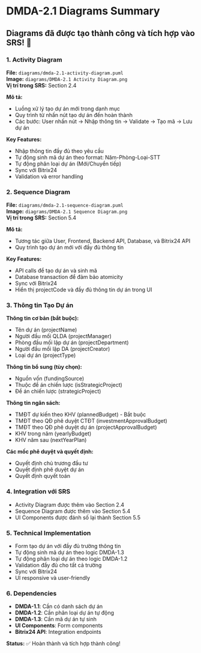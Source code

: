 # DMDA-2.1 Diagrams Summary

## Diagrams đã được tạo thành công và tích hợp vào SRS! 🎉

### 1. Activity Diagram
**File:** `diagrams/dmda-2.1-activity-diagram.puml`  
**Image:** `diagrams/DMDA-2.1 Activity Diagram.png`  
**Vị trí trong SRS:** Section 2.4

**Mô tả:**
- Luồng xử lý tạo dự án mới trong danh mục
- Quy trình từ nhấn nút tạo dự án đến hoàn thành
- Các bước: User nhấn nút → Nhập thông tin → Validate → Tạo mã → Lưu dự án

**Key Features:**
- Nhập thông tin đầy đủ theo yêu cầu
- Tự động sinh mã dự án theo format: Năm-Phòng-Loại-STT
- Tự động phân loại dự án (Mới/Chuyển tiếp)
- Sync với Bitrix24
- Validation và error handling

### 2. Sequence Diagram
**File:** `diagrams/dmda-2.1-sequence-diagram.puml`  
**Image:** `diagrams/DMDA-2.1 Sequence Diagram.png`  
**Vị trí trong SRS:** Section 5.4

**Mô tả:**
- Tương tác giữa User, Frontend, Backend API, Database, và Bitrix24 API
- Quy trình tạo dự án mới với đầy đủ thông tin

**Key Features:**
- API calls để tạo dự án và sinh mã
- Database transaction để đảm bảo atomicity
- Sync với Bitrix24
- Hiển thị projectCode và đầy đủ thông tin dự án trong UI

### 3. Thông tin Tạo Dự án
**Thông tin cơ bản (bắt buộc):**
- Tên dự án (projectName)
- Người đầu mối QLDA (projectManager)
- Phòng đầu mối lập dự án (projectDepartment)
- Người đầu mối lập DA (projectCreator)
- Loại dự án (projectType)

**Thông tin bổ sung (tùy chọn):**
- Nguồn vốn (fundingSource)
- Thuộc đề án chiến lược (isStrategicProject)
- Đề án chiến lược (strategicProject)

**Thông tin ngân sách:**
- TMĐT dự kiến theo KHV (plannedBudget) - Bắt buộc
- TMĐT theo QĐ phê duyệt CTĐT (investmentApprovalBudget)
- TMĐT theo QĐ phê duyệt dự án (projectApprovalBudget)
- KHV trong năm (yearlyBudget)
- KHV năm sau (nextYearPlan)

**Các mốc phê duyệt và quyết định:**
- Quyết định chủ trương đầu tư
- Quyết định phê duyệt dự án
- Quyết định quyết toán

### 4. Integration với SRS
- Activity Diagram được thêm vào Section 2.4
- Sequence Diagram được thêm vào Section 5.4
- UI Components được đánh số lại thành Section 5.5

### 5. Technical Implementation
- Form tạo dự án với đầy đủ trường thông tin
- Tự động sinh mã dự án theo logic DMDA-1.3
- Tự động phân loại dự án theo logic DMDA-1.2
- Validation đầy đủ cho tất cả trường
- Sync với Bitrix24
- UI responsive và user-friendly

### 6. Dependencies
- **DMDA-1.1**: Cần có danh sách dự án
- **DMDA-1.2**: Cần phân loại dự án tự động
- **DMDA-1.3**: Cần mã dự án tự sinh
- **UI Components**: Form components
- **Bitrix24 API**: Integration endpoints

**Status:** ✅ Hoàn thành và tích hợp thành công!
